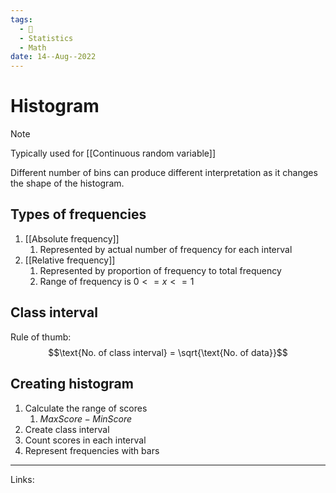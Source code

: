 ```yaml
---
tags:
  - 🌱
  - Statistics
  - Math
date: 14--Aug--2022
---
```


# Histogram

> [!Note]
> Typically used for [[Continuous random variable]]

Different number of bins can produce different interpretation as it changes the shape of the histogram.

## Types of frequencies

1. [[Absolute frequency]]
    1. Represented by actual number of frequency for each interval
2. [[Relative frequency]]
    1. Represented by proportion of frequency to total frequency
    2. Range of frequency is $0<=x<=1$

## Class interval

Rule of thumb:
$$\text{No. of class interval} = \sqrt{\text{No. of data}}$$

## Creating histogram

1. Calculate the range of scores
    1. $MaxScore - MinScore$
2. Create class interval
3. Count scores in each interval
4. Represent frequencies with bars

---
Links: 